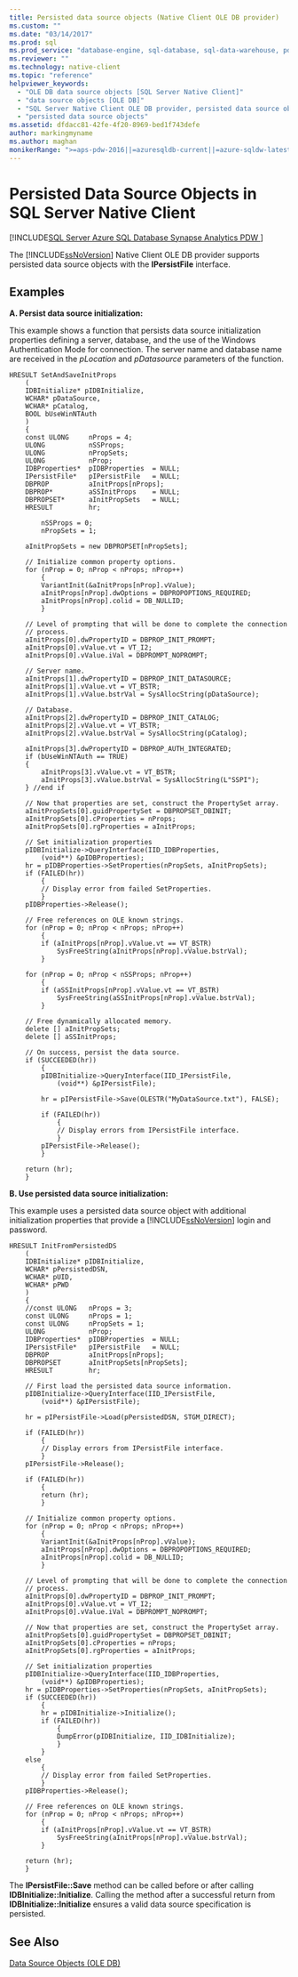 ```yaml
---
title: Persisted data source objects (Native Client OLE DB provider)
ms.custom: ""
ms.date: "03/14/2017"
ms.prod: sql
ms.prod_service: "database-engine, sql-database, sql-data-warehouse, pdw"
ms.reviewer: ""
ms.technology: native-client
ms.topic: "reference"
helpviewer_keywords: 
  - "OLE DB data source objects [SQL Server Native Client]"
  - "data source objects [OLE DB]"
  - "SQL Server Native Client OLE DB provider, persisted data source objects"
  - "persisted data source objects"
ms.assetid: dfdacc81-42fe-4f20-8969-bed1f743defe
author: markingmyname
ms.author: maghan
monikerRange: ">=aps-pdw-2016||=azuresqldb-current||=azure-sqldw-latest||>=sql-server-2016||=sqlallproducts-allversions||>=sql-server-linux-2017||=azuresqldb-mi-current"
---
```

# Persisted Data Source Objects in SQL Server Native Client 
[!INCLUDE[SQL Server Azure SQL Database Synapse Analytics PDW ](../../includes/applies-to-version/sql-asdb-asdbmi-asa-pdw.md)]

  The [!INCLUDE[ssNoVersion](../../includes/ssnoversion-md.md)] Native Client OLE DB provider supports persisted data source objects with the **IPersistFile** interface.  
  
## Examples  
 **A. Persist data source initialization:**  
  
 This example shows a function that persists data source initialization properties defining a server, database, and the use of the Windows Authentication Mode for connection. The server name and database name are received in the *pLocation* and *pDatasource* parameters of the function.  
  
```  
HRESULT SetAndSaveInitProps  
    (  
    IDBInitialize* pIDBInitialize,  
    WCHAR* pDataSource,  
    WCHAR* pCatalog,  
    BOOL bUseWinNTAuth  
    )  
    {  
    const ULONG     nProps = 4;  
    ULONG           nSSProps;  
    ULONG           nPropSets;  
    ULONG           nProp;  
    IDBProperties*  pIDBProperties  = NULL;  
    IPersistFile*   pIPersistFile   = NULL;  
    DBPROP          aInitProps[nProps];  
    DBPROP*         aSSInitProps    = NULL;  
    DBPROPSET*      aInitPropSets   = NULL;  
    HRESULT         hr;  
  
        nSSProps = 0;  
        nPropSets = 1;  
  
    aInitPropSets = new DBPROPSET[nPropSets];  
  
    // Initialize common property options.  
    for (nProp = 0; nProp < nProps; nProp++)  
        {  
        VariantInit(&aInitProps[nProp].vValue);  
        aInitProps[nProp].dwOptions = DBPROPOPTIONS_REQUIRED;  
        aInitProps[nProp].colid = DB_NULLID;  
        }  
  
    // Level of prompting that will be done to complete the connection  
    // process.  
    aInitProps[0].dwPropertyID = DBPROP_INIT_PROMPT;  
    aInitProps[0].vValue.vt = VT_I2;  
    aInitProps[0].vValue.iVal = DBPROMPT_NOPROMPT;       
  
    // Server name.  
    aInitProps[1].dwPropertyID = DBPROP_INIT_DATASOURCE;      
    aInitProps[1].vValue.vt = VT_BSTR;  
    aInitProps[1].vValue.bstrVal = SysAllocString(pDataSource);  
  
    // Database.  
    aInitProps[2].dwPropertyID = DBPROP_INIT_CATALOG;  
    aInitProps[2].vValue.vt = VT_BSTR;  
    aInitProps[2].vValue.bstrVal = SysAllocString(pCatalog);  
  
    aInitProps[3].dwPropertyID = DBPROP_AUTH_INTEGRATED;  
    if (bUseWinNTAuth == TRUE)  
    {  
        aInitProps[3].vValue.vt = VT_BSTR;  
        aInitProps[3].vValue.bstrVal = SysAllocString(L"SSPI");  
    } //end if  
  
    // Now that properties are set, construct the PropertySet array.  
    aInitPropSets[0].guidPropertySet = DBPROPSET_DBINIT;  
    aInitPropSets[0].cProperties = nProps;  
    aInitPropSets[0].rgProperties = aInitProps;  
  
    // Set initialization properties  
    pIDBInitialize->QueryInterface(IID_IDBProperties,  
        (void**) &pIDBProperties);  
    hr = pIDBProperties->SetProperties(nPropSets, aInitPropSets);  
    if (FAILED(hr))  
        {  
        // Display error from failed SetProperties.  
        }  
    pIDBProperties->Release();  
  
    // Free references on OLE known strings.  
    for (nProp = 0; nProp < nProps; nProp++)  
        {  
        if (aInitProps[nProp].vValue.vt == VT_BSTR)  
            SysFreeString(aInitProps[nProp].vValue.bstrVal);  
        }  
  
    for (nProp = 0; nProp < nSSProps; nProp++)  
        {  
        if (aSSInitProps[nProp].vValue.vt == VT_BSTR)  
            SysFreeString(aSSInitProps[nProp].vValue.bstrVal);  
        }  
  
    // Free dynamically allocated memory.  
    delete [] aInitPropSets;  
    delete [] aSSInitProps;  
  
    // On success, persist the data source.  
    if (SUCCEEDED(hr))  
        {  
        pIDBInitialize->QueryInterface(IID_IPersistFile,  
            (void**) &pIPersistFile);  
  
        hr = pIPersistFile->Save(OLESTR("MyDataSource.txt"), FALSE);  
  
        if (FAILED(hr))  
            {  
            // Display errors from IPersistFile interface.  
            }  
        pIPersistFile->Release();  
        }  
  
    return (hr);  
    }  
```  
  
 **B. Use persisted data source initialization:**  
  
 This example uses a persisted data source object with additional initialization properties that provide a [!INCLUDE[ssNoVersion](../../includes/ssnoversion-md.md)] login and password.  
  
```  
HRESULT InitFromPersistedDS  
    (  
    IDBInitialize* pIDBInitialize,  
    WCHAR* pPersistedDSN,  
    WCHAR* pUID,  
    WCHAR* pPWD  
    )  
    {  
    //const ULONG   nProps = 3;  
    const ULONG     nProps = 1;  
    const ULONG     nPropSets = 1;  
    ULONG           nProp;  
    IDBProperties*  pIDBProperties  = NULL;  
    IPersistFile*   pIPersistFile   = NULL;  
    DBPROP          aInitProps[nProps];  
    DBPROPSET       aInitPropSets[nPropSets];  
    HRESULT         hr;  
  
    // First load the persisted data source information.  
    pIDBInitialize->QueryInterface(IID_IPersistFile,  
        (void**) &pIPersistFile);  
  
    hr = pIPersistFile->Load(pPersistedDSN, STGM_DIRECT);  
  
    if (FAILED(hr))  
        {  
        // Display errors from IPersistFile interface.  
        }  
    pIPersistFile->Release();  
  
    if (FAILED(hr))  
        {  
        return (hr);  
        }  
  
    // Initialize common property options.  
    for (nProp = 0; nProp < nProps; nProp++)  
        {  
        VariantInit(&aInitProps[nProp].vValue);  
        aInitProps[nProp].dwOptions = DBPROPOPTIONS_REQUIRED;  
        aInitProps[nProp].colid = DB_NULLID;  
        }  
  
    // Level of prompting that will be done to complete the connection  
    // process.  
    aInitProps[0].dwPropertyID = DBPROP_INIT_PROMPT;  
    aInitProps[0].vValue.vt = VT_I2;  
    aInitProps[0].vValue.iVal = DBPROMPT_NOPROMPT;      
  
    // Now that properties are set, construct the PropertySet array.  
    aInitPropSets[0].guidPropertySet = DBPROPSET_DBINIT;  
    aInitPropSets[0].cProperties = nProps;  
    aInitPropSets[0].rgProperties = aInitProps;  
  
    // Set initialization properties  
    pIDBInitialize->QueryInterface(IID_IDBProperties,  
        (void**) &pIDBProperties);  
    hr = pIDBProperties->SetProperties(nPropSets, aInitPropSets);  
    if (SUCCEEDED(hr))  
        {  
        hr = pIDBInitialize->Initialize();  
        if (FAILED(hr))  
            {  
            DumpError(pIDBInitialize, IID_IDBInitialize);  
            }  
        }  
    else  
        {  
        // Display error from failed SetProperties.  
        }  
    pIDBProperties->Release();  
  
    // Free references on OLE known strings.  
    for (nProp = 0; nProp < nProps; nProp++)  
        {  
        if (aInitProps[nProp].vValue.vt == VT_BSTR)  
            SysFreeString(aInitProps[nProp].vValue.bstrVal);  
        }  
  
    return (hr);  
    }  
```  
  
 The **IPersistFile::Save** method can be called before or after calling **IDBInitialize::Initialize**. Calling the method after a successful return from **IDBInitialize::Initialize** ensures a valid data source specification is persisted.  
  
## See Also  
 [Data Source Objects &#40;OLE DB&#41;](../../relational-databases/native-client-ole-db-data-source-objects/data-source-objects-ole-db.md)  
  
  
